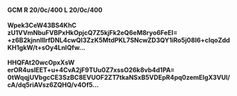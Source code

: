 #### GCM R 20/0c/400 L 20/0c/400
**Wpek3CeW43BS4KhC**<br/>**zU1VVmNbuFVBPxHkOpjcQ7Z5kjFk2eQ6eM8ryo6FeEI=**<br/>**+z6B2kjnnIllrfDNL4cwQI3ZzK5MtdPKL7SNcwZD3QY1iRo5j08l6+cIqoZddKH1gkW/t+sOy4LnlQfw...**<br/><br/>
**HHQFAt20wcOpxXsW**<br/>**erOR4uslEET+u+4CvA2jF9TUu0Z7xssO26k8vb4d1PA=**<br/>**0tWqqjUVbgcCE3SzBC8EVUOF2ZT7tkaNSxB5VDEpR4pq0zemElgX3VUl/cA/dq5riAVsz6ZQHQ/v4Of5...**